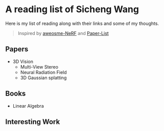 # A reading list of Sicheng Wang

Here is my list of reading along with their links and some of my thoughts.
> Inspired by [aweosme-NeRF](https://github.com/awesome-NeRF/awesome-NeRF) and [Paper-List](https://github.com/YanjieZe/Paper-List?tab=readme-ov-file)

## Papers
- 3D Vision
  - Multi-View Stereo
  - Neural Radiation Field
  - 3D Gaussian splatting

## Books
- Linear Algebra
  
## Interesting Work

